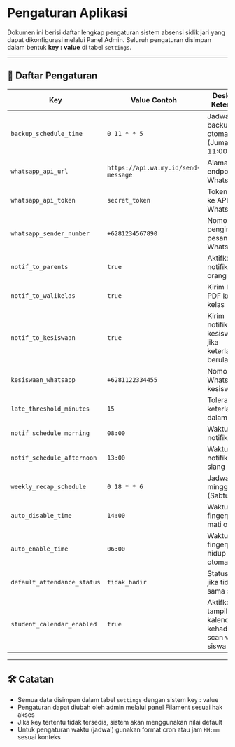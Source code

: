 # Pengaturan Aplikasi

Dokumen ini berisi daftar lengkap pengaturan sistem absensi sidik jari yang dapat dikonfigurasi melalui Panel Admin. Seluruh pengaturan disimpan dalam bentuk **key : value** di tabel `settings`.

---

## 📌 Daftar Pengaturan

| Key                         | Value Contoh                        | Deskripsi / Keterangan                                    |
| --------------------------- | ----------------------------------- | --------------------------------------------------------- |
| `backup_schedule_time`      | `0 11 * * 5`                        | Jadwal cron backup otomatis (Jumat 11:00)                 |
| `whatsapp_api_url`          | `https://api.wa.my.id/send-message` | Alamat endpoint API WhatsApp                              |
| `whatsapp_api_token`        | `secret_token`                      | Token akses ke API WhatsApp                               |
| `whatsapp_sender_number`    | `+6281234567890`                    | Nomor pengirim pesan WhatsApp                             |
| `notif_to_parents`          | `true`                              | Aktifkan notifikasi ke orang tua                          |
| `notif_to_walikelas`        | `true`                              | Kirim laporan PDF ke wali kelas                           |
| `notif_to_kesiswaan`        | `true`                              | Kirim notifikasi ke kesiswaan jika keterlambatan berulang |
| `kesiswaan_whatsapp`        | `+6281122334455`                    | Nomor WhatsApp kesiswaan                                  |
| `late_threshold_minutes`    | `15`                                | Toleransi keterlambatan dalam menit                       |
| `notif_schedule_morning`    | `08:00`                             | Waktu notifikasi pagi                                     |
| `notif_schedule_afternoon`  | `13:00`                             | Waktu notifikasi siang                                    |
| `weekly_recap_schedule`     | `0 18 * * 6`                        | Jadwal rekap mingguan (Sabtu 18:00)                       |
| `auto_disable_time`         | `14:00`                             | Waktu sistem fingerprint mati otomatis                    |
| `auto_enable_time`          | `06:00`                             | Waktu sistem fingerprint hidup otomatis                   |
| `default_attendance_status` | `tidak_hadir`                       | Status default jika tidak scan sama sekali                |
| `student_calendar_enabled`  | `true`                              | Aktifkan tampilan kalender kehadiran di scan view siswa   |

---

## 🛠️ Catatan

* Semua data disimpan dalam tabel `settings` dengan sistem key : value
* Pengaturan dapat diubah oleh admin melalui panel Filament sesuai hak akses
* Jika key tertentu tidak tersedia, sistem akan menggunakan nilai default
* Untuk pengaturan waktu (jadwal) gunakan format cron atau jam `HH:mm` sesuai konteks
